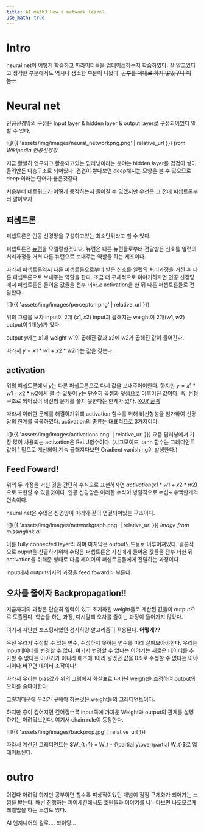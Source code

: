 ```yaml
---
title: AI math3 How a network learn?
use_math: true
---
```


# Intro 
neural net이 어떻게 학습하고 파라미터들을 업데이트하는지 학습하였다.
잘 알고있다고 생각한 부분에서도 역시나 생소한 부분이 나왔다. ~~공부를 제대로 하지 않았구나 이놈...~~

# Neural net
인공신경망의 구성은 Input layer & hidden layer & output layer로 구성되어있다 말할 수 있다.

![]({{ 'assets/img/images/neural_networkpng.png' | relative_url }})
*from Wikipedia 인공신경망*

지금 활발히 연구되고 활용되고있는 딥러닝이라는 분야는 hidden layer를 겹겹이 쌓아올려만든 다층구조로 되어있다. ~~겹겹이 쌓다보면 deep해지는 모양을 볼 수 있으므로 deep 이라는 단어가 붙은것같다~~


처음부터 네트워크가 어떻게 동작하는지 들어갈 수 있겠지만 우선은 그 전에 퍼셉트론부터 알아보자

## 퍼셉트론

퍼셉트론은 인공 신경망을 구성하고있는 최소단위라고 할 수 있다.

퍼셉트론은 [뉴런](https://ko.wikipedia.org/wiki/%EC%8B%A0%EA%B2%BD_%EC%84%B8%ED%8F%AC)을 모델링한것이다.
뉴런은 다른 뉴런들로부터 전달받은 신호를 일련의 처리과정을 거쳐 다른 뉴런으로 보내주는 역할을 하는 세포이다.

따라서 퍼셉트론역시 다른 퍼셉트론으로부터 받은 신호를 일련의 처리과정을 거친 후 다른 퍼셉트론으로 보내주는 역할을 한다.
조금 더 구체적으로 이야기하자면 인공 신경망에서 퍼셉트론은 들어온 값들을 전부 더하고 activation을 한 뒤 다른 퍼셉트론들로 전달한다.

![]({{ 'assets/img/images/percepton.png' | relative_url }})

위의 그림을 보자
input이 2개 ($x1, x2$) input과 곱해지는 weight이 2개($w1 ,w2$) output이 1개($y$)가 있다.

output $y$에는 $x1$에 weight $w1$이 곱해진 값과 $x2$에  $w2$가 곱해진 값이 들어간다.

따라서 $y = x1 * w1 + x2 * w2$라는 값을 갖는다.

## activation
위의 퍼셉트론에서 $y$는 다른 퍼셉트론으로 다시 값을 보내주어야한다. 
하지만 $y = x1 * w1 + x2 * w2$에서 볼 수 있듯이 $y$는 단순히 곱셈과 덧셈으로 이루어진 값이다. 즉, 선형구조로 되어있어 비선형 문제를 풀지 못한다는 한계가 있다. *[XOR 문제](https://medium.com/@jayeshbahire/the-xor-problem-in-neural-networks-50006411840b)*

따라서 이러한 문제를 해결하기위해 activation 함수를 취해 비선형성을 첨가하여 신경망의 한계를 극복하였다.
activation의 종류는 대표적으로 3가지이다.

![]({{ 'assets/img/images/activations.png' | relative_url }})
요즘 딥러닝에서 가장 많이 사용되는 activation은 ReLU함수이다.
(시그모이드, tanh 함수는 그레디언트값이 1 밑으로 계산되어 계속 곱해지다보면 Gradient vanishing이 발생한다.)


## Feed Foward!
위의 두 과정을 거친 것을 간단히 수식으로 표현하자면 $activation(x1 * w1 + x2 * w2)$으로 표현할 수 있을것이다. 인공 신경망은 이러한 수식이 병렬적으로  수십~ 수백만개의 연속이다.

neural net은 수많은 신경망이 아래와 같이 연결되어있는 구조이다.

![]({{ 'assets/img/images/networkgraph.png' | relative_url }})
*image from missinglink.ai*

이를 fully connected layer라 하며 마지막은 output노드들로 이루어져있다.
결론적으로 ouput을 산출하기위해 수많은 퍼셉트론은 자신에게 들어온 값들을 전부 더한 뒤 activation을 취해준 형태로 다음 레이어의 퍼셉트론들에게 전달하는 과정이다.

input에서 output까지의 과정을 feed foward라 부른다


## 오차를 줄이자 Backpropagation!!
지금까지의 과정은 단순히 입력이 있고 초기화된 weight들로 계산된 값들이 output으로 도출된다.
학습을 하는 과정, 다시말해 오차를 줄이는 과정이 들어가지 않았다. 

여기서 지난번 포스팅하였던 경사하강 알고리즘이 적용된다.
**어떻게??**

우선 우리가 수정할 수 있는 변수, 수정하지 못하는 변수를 미리 살펴보아야한다.
우리는 Input데이터를 변경할 수 없다. 여기서 변경할 수 없다는 이야기는 새로운 데이터를 추가할 수 없다는 이야기가 아니라 애초에 1이라 넣었던 값을 0.9로 수정할 수 없다는 이야기이다.~~바꾸면 데이터 조작이다!!~~

따라서 우리는 bias값과 위의 그림에서 화살표로 나타난 weight을 조정하여 output의 오차를 줄여야한다.

그렇기때문에 우리가 구해야 하는것은 weight들의 그레디언트이다.

하지만 층이 깊어지면 깊어질수록 input쪽에 가까운 Weight과 output의 관계를 설명하기는 어려워보인다.
여기서 chain rule이 등장한다.

![]({{ 'assets/img/images/backprop.jpg' | relative_url }})

따라서 계산된 그레디언트는 $W_{t+1} = W_t - {\partial y\over\partial W_t}$로 업데이트된다.

# outro

어렵다 어려워 
하지만 공부하면 할수록 피상적이었던 개념이 점점 구체화가 되어가는 느낌을 받는다.
매번 진행하는 피어세션에서도 조원들과 이야기를 나누다보면 나도모르게 레벨업을 하는 느낌도 있다.

AI 엔지니어의 길로.... 화이팅...
